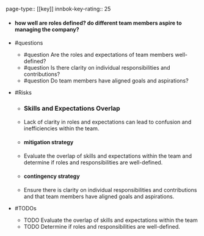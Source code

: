 page-type:: [[key]]
innbok-key-rating:: 25
- #### how well are roles defined? do different team members aspire to managing the company?
- #questions
  - #question Are the roles and expectations of team members well-defined?
  - #question Is there clarity on individual responsibilities and contributions?
  - #question Do team members have aligned goals and aspirations?
- #Risks

  - ### Skills and Expectations Overlap
  - Lack of clarity in roles and expectations can lead to confusion and inefficiencies within the team.
  - #### mitigation strategy
  - Evaluate the overlap of skills and expectations within the team and determine if roles and responsibilities are well-defined.
  - #### contingency strategy
  - Ensure there is clarity on individual responsibilities and contributions and that team members have aligned goals and aspirations.
- #TODOs
  - TODO Evaluate the overlap of skills and expectations within the team
  - TODO  Determine if roles and responsibilities are well-defined.



